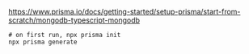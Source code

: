 https://www.prisma.io/docs/getting-started/setup-prisma/start-from-scratch/mongodb-typescript-mongodb

```
# on first run, npx prisma init
npx prisma generate
```